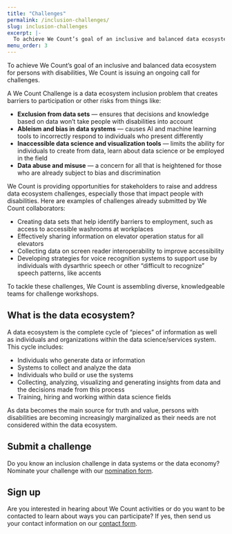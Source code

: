 ```yaml
---
title: "Challenges"
permalink: /inclusion-challenges/
slug: inclusion-challenges
excerpt: |-
  To achieve We Count’s goal of an inclusive and balanced data ecosystem for persons with disabilities, We Count is issuing an ongoing call for challenges. A We Count…
menu_order: 3
---
```

To achieve We Count’s goal of an inclusive and balanced data ecosystem for persons with disabilities, We Count is issuing an ongoing call for challenges.

A We Count Challenge is a data ecosystem inclusion problem that creates barriers to participation or other risks from things like:

*   **Exclusion from data sets** — ensures that decisions and knowledge based on data won’t take people with disabilities into account
*   **Ableism and bias in data systems** — causes AI and machine learning tools to incorrectly respond to individuals who present differently
*   **Inaccessible data science and visualization tools** — limits the ability for individuals to create from data, learn about data science or be employed in the field
*   **Data abuse and misuse** — a concern for all that is heightened for those who are already subject to bias and discrimination

We Count is providing opportunities for stakeholders to raise and address data ecosystem challenges, especially those that impact people with disabilities. Here are examples of challenges already submitted by We Count collaborators:

*   Creating data sets that help identify barriers to employment, such as access to accessible washrooms at workplaces
*   Effectively sharing information on elevator operation status for all elevators
*   Collecting data on screen reader interoperability to improve accessibility
*   Developing strategies for voice recognition systems to support use by individuals with dysarthric speech or other “difficult to recognize” speech patterns, like accents

To tackle these challenges, We Count is assembling diverse, knowledgeable teams for challenge workshops.

## What is the data ecosystem?

A data ecosystem is the complete cycle of “pieces” of information as well as individuals and organizations within the data science/services system. This cycle includes:

*   Individuals who generate data or information
*   Systems to collect and analyze the data
*   Individuals who build or use the systems
*   Collecting, analyzing, visualizing and generating insights from data and the decisions made from this process
*   Training, hiring and working within data science fields

As data becomes the main source for truth and value, persons with disabilities are becoming increasingly marginalized as their needs are not considered within the data ecosystem.

## Submit a challenge

Do you know an inclusion challenge in data systems or the data economy? Nominate your challenge with our [nomination form](https://forms.gle/bcsvB48o6amgusdq6).

## Sign up

Are you interested in hearing about We Count activities or do you want to be contacted to learn about ways you can participate? If yes, then send us your contact information on our [contact form](https://forms.gle/WuCk59iQtiRX3sLC7).
